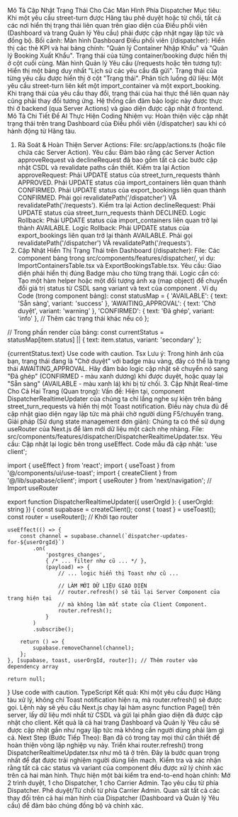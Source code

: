 Mô Tả Cập Nhật Trạng Thái Cho Các Màn Hình Phía Dispatcher
Mục tiêu: Khi một yêu cầu street-turn được Hãng tàu phê duyệt hoặc từ chối, tất cả các nơi hiển thị trạng thái liên quan trên giao diện của Điều phối viên (Dashboard và trang Quản lý Yêu cầu) phải được cập nhật ngay lập tức và đồng bộ.
Bối cảnh:
Màn hình Dashboard Điều phối viên (/dispatcher): Hiển thị các thẻ KPI và hai bảng chính: "Quản lý Container Nhập Khẩu" và "Quản lý Booking Xuất Khẩu". Trạng thái của từng container/booking được hiển thị ở cột cuối cùng.
Màn hình Quản lý Yêu cầu (/requests hoặc tên tương tự): Hiển thị một bảng duy nhất "Lịch sử các yêu cầu đã gửi". Trạng thái của từng yêu cầu được hiển thị ở cột "Trạng thái".
Phân tích luồng dữ liệu:
Một yêu cầu street-turn liên kết một import_container và một export_booking.
Khi trạng thái của yêu cầu thay đổi, trạng thái của hai thực thể liên quan này cũng phải thay đổi tương ứng.
Hệ thống cần đảm bảo logic này được thực thi ở backend (qua Server Actions) và giao diện được cập nhật ở frontend.
Mô Tả Chi Tiết Để AI Thực Hiện Coding
Nhiệm vụ: Hoàn thiện việc cập nhật trạng thái trên trang Dashboard của Điều phối viên (/dispatcher) sau khi có hành động từ Hãng tàu.
1. Rà Soát & Hoàn Thiện Server Actions:
File: src/app/actions.ts (hoặc file chứa các Server Action).
Yêu cầu: Đảm bảo rằng các Server Action approveRequest và declineRequest đã bao gồm tất cả các bước cập nhật CSDL và revalidate paths cần thiết.
Kiểm tra lại Action approveRequest:
Phải UPDATE status của street_turn_requests thành APPROVED.
Phải UPDATE status của import_containers liên quan thành CONFIRMED.
Phải UPDATE status của export_bookings liên quan thành CONFIRMED.
Phải gọi revalidatePath('/dispatcher') VÀ revalidatePath('/requests').
Kiểm tra lại Action declineRequest:
Phải UPDATE status của street_turn_requests thành DECLINED.
Logic Rollback: Phải UPDATE status của import_containers liên quan trở lại thành AVAILABLE.
Logic Rollback: Phải UPDATE status của export_bookings liên quan trở lại thành AVAILABLE.
Phải gọi revalidatePath('/dispatcher') VÀ revalidatePath('/requests').
2. Cập Nhật Hiển Thị Trạng Thái trên Dashboard (/dispatcher):
File: Các component bảng trong src/components/features/dispatcher/, ví dụ: ImportContainersTable.tsx và ExportBookingsTable.tsx.
Yêu cầu: Giao diện phải hiển thị đúng Badge màu cho từng trạng thái.
Logic cần có:
Tạo một hàm helper hoặc một đối tượng ánh xạ (map object) để chuyển đổi giá trị status từ CSDL sang variant và text của component <Badge>.
Ví dụ Code (trong component bảng):
const statusMap = {
  'AVAILABLE': { text: 'Sẵn sàng', variant: 'success' },
  'AWAITING_APPROVAL': { text: 'Chờ duyệt', variant: 'warning' },
  'CONFIRMED': { text: 'Đã ghép', variant: 'info' },
  // Thêm các trạng thái khác nếu có
};

// Trong phần render của bảng:
const currentStatus = statusMap[item.status] || { text: item.status, variant: 'secondary' };

<Badge variant={currentStatus.variant}>{currentStatus.text}</Badge>
Use code with caution.
Tsx
Lưu ý: Trong hình ảnh của bạn, trạng thái đang là "Chờ duyệt" với badge màu vàng, đây có thể là trạng thái AWAITING_APPROVAL. Hãy đảm bảo logic cập nhật sẽ chuyển nó sang "Đã ghép" (CONFIRMED - màu xanh dương) khi được duyệt, hoặc quay lại "Sẵn sàng" (AVAILABLE - màu xanh lá) khi bị từ chối.
3. Cập Nhật Real-time Cho Cả Hai Trang (Quan trọng):
Vấn đề: Hiện tại, component DispatcherRealtimeUpdater của chúng ta chỉ lắng nghe sự kiện trên bảng street_turn_requests và hiển thị một Toast notification. Điều này chưa đủ để cập nhật giao diện ngay lập tức mà phải chờ người dùng F5/chuyển trang.
Giải pháp (Sử dụng state management đơn giản):
Chúng ta có thể sử dụng useRouter của Next.js để làm mới dữ liệu một cách nhẹ nhàng.
File: src/components/features/dispatcher/DispatcherRealtimeUpdater.tsx.
Yêu cầu: Cập nhật lại logic bên trong useEffect.
Code mẫu đã cập nhật:
'use client';

import { useEffect } from 'react';
import { useToast } from '@/components/ui/use-toast';
import { createClient } from '@/lib/supabase/client';
import { useRouter } from 'next/navigation'; // Import useRouter

export function DispatcherRealtimeUpdater({ userOrgId }: { userOrgId: string }) {
    const supabase = createClient();
    const { toast } = useToast();
    const router = useRouter(); // Khởi tạo router

    useEffect(() => {
        const channel = supabase.channel(`dispatcher-updates-for-${userOrgId}`)
            .on(
                'postgres_changes',
                { /* ... filter như cũ ... */ },
                (payload) => {
                    // ... logic hiển thị Toast như cũ ...

                    // LÀM MỚI DỮ LIỆU GIAO DIỆN
                    // router.refresh() sẽ tải lại Server Component của trang hiện tại
                    // mà không làm mất state của Client Component.
                    router.refresh(); 
                }
            )
            .subscribe();
        
        return () => {
            supabase.removeChannel(channel);
        };
    }, [supabase, toast, userOrgId, router]); // Thêm router vào dependency array

    return null;
}
Use code with caution.
TypeScript
Kết quả: Khi một yêu cầu được Hãng tàu xử lý, không chỉ Toast notification hiện ra, mà router.refresh() sẽ được gọi. Lệnh này sẽ yêu cầu Next.js chạy lại hàm async function Page() trên server, lấy dữ liệu mới nhất từ CSDL và gửi lại phần giao diện đã được cập nhật cho client. Kết quả là cả hai trang Dashboard và Quản lý Yêu cầu sẽ được cập nhật gần như ngay lập tức mà không cần người dùng phải làm gì cả.
Next Step (Bước Tiếp Theo):
Bạn đã có trong tay mọi thứ cần thiết để hoàn thiện vòng lặp nghiệp vụ này.
Triển khai router.refresh() trong DispatcherRealtimeUpdater.tsx như mô tả ở trên. Đây là bước quan trọng nhất để đạt được trải nghiệm người dùng liền mạch.
Kiểm tra và xác nhận rằng tất cả các status và variant của component <Badge> đều được xử lý chính xác trên cả hai màn hình.
Thực hiện một bài kiểm tra end-to-end hoàn chỉnh:
Mở 2 trình duyệt, 1 cho Dispatcher, 1 cho Carrier Admin.
Tạo yêu cầu từ phía Dispatcher.
Phê duyệt/Từ chối từ phía Carrier Admin.
Quan sát tất cả các thay đổi trên cả hai màn hình của Dispatcher (Dashboard và Quản lý Yêu cầu) để đảm bảo chúng đồng bộ và chính xác.